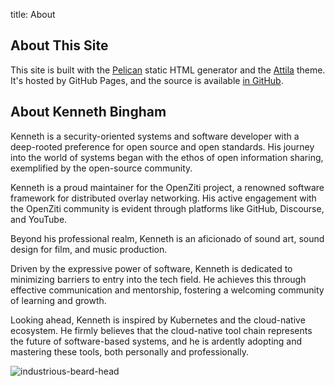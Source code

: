title: About

## About This Site

This site is built with the [Pelican](https://getpelican.com/) static HTML generator and the [Attila](https://github.com/arulrajnet/attila) theme. It's hosted by GitHub Pages, and the source is available [in GitHub](https://github.com/qrkourier/qrkourier.github.io).

## About Kenneth Bingham

Kenneth is a security-oriented systems and software developer with a deep-rooted preference for open source and open standards. His journey into the world of systems began with the ethos of open information sharing, exemplified by the open-source community.

Kenneth is a proud maintainer for the OpenZiti project, a renowned software framework for distributed overlay networking. His active engagement with the OpenZiti community is evident through platforms like GitHub, Discourse, and YouTube.

Beyond his professional realm, Kenneth is an aficionado of sound art, sound design for film, and music production.

Driven by the expressive power of software, Kenneth is dedicated to minimizing barriers to entry into the tech field. He achieves this through effective communication and mentorship, fostering a welcoming community of learning and growth. 

Looking ahead, Kenneth is inspired by Kubernetes and the cloud-native ecosystem. He firmly believes that the cloud-native tool chain represents the future of software-based systems, and he is ardently adopting and mastering these tools, both personally and professionally.

![industrious-beard-head](https://github.com/qrkourier/qrkourier.github.io/assets/1434400/bf9bfece-14e4-4b53-a7bb-ce464855fd04)

